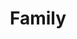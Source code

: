 ---
pid: fs259
title: Family
location_transcription: park.
coordinates: "[-75.150718922944, 39.955280261345]"
zipcode: '19140'
gen_neighborhood: North Philadelphia
neighborhood: Hunting Park
outside_phl: 
age: '6'
age_range: 6-13
instagram: 
image_file_name: fs_259.jpg
proposal_transcription: 
topic: Family
topic_summary: '0'
type: Other No Form
keywords_other: 
credit: Damian C.
image_labels: 
twitter: 
facebook: 
permalink: "/monuments/fs259/"
layout: item-page
---